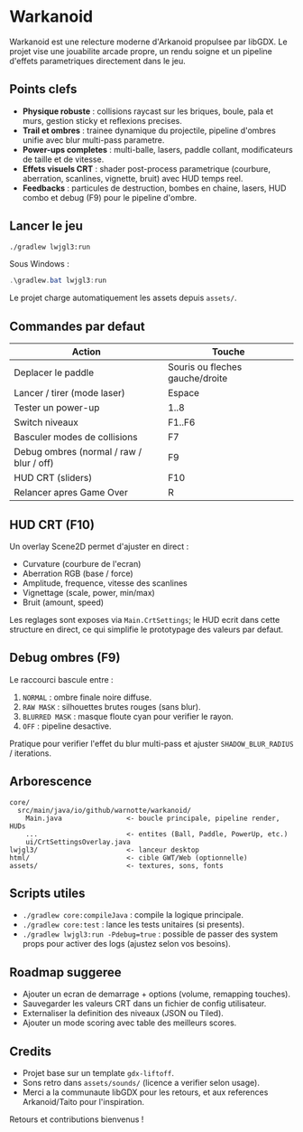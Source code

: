 # Warkanoid

Warkanoid est une relecture moderne d'Arkanoid propulsee par libGDX. Le projet vise une jouabilite arcade propre, un rendu soigne et un pipeline d'effets parametriques directement dans le jeu.

## Points clefs
- **Physique robuste** : collisions raycast sur les briques, boule, pala et murs, gestion sticky et reflexions precises.
- **Trail et ombres** : trainee dynamique du projectile, pipeline d'ombres unifie avec blur multi-pass parametre.
- **Power-ups completes** : multi-balle, lasers, paddle collant, modificateurs de taille et de vitesse.
- **Effets visuels CRT** : shader post-process parametrique (courbure, aberration, scanlines, vignette, bruit) avec HUD temps reel.
- **Feedbacks** : particules de destruction, bombes en chaine, lasers, HUD combo et debug (F9) pour le pipeline d'ombre.

## Lancer le jeu
```bash
./gradlew lwjgl3:run
```
Sous Windows :
```powershell
.\gradlew.bat lwjgl3:run
```
Le projet charge automatiquement les assets depuis `assets/`.

## Commandes par defaut
| Action | Touche |
| --- | --- |
| Deplacer le paddle | Souris ou fleches gauche/droite |
| Lancer / tirer (mode laser) | Espace |
| Tester un power-up | 1..8 |
| Switch niveaux | F1..F6 |
| Basculer modes de collisions | F7 |
| Debug ombres (normal / raw / blur / off) | F9 |
| HUD CRT (sliders) | F10 |
| Relancer apres Game Over | R |

## HUD CRT (F10)
Un overlay Scene2D permet d'ajuster en direct :
- Curvature (courbure de l'ecran)
- Aberration RGB (base / force)
- Amplitude, frequence, vitesse des scanlines
- Vignettage (scale, power, min/max)
- Bruit (amount, speed)

Les reglages sont exposes via `Main.CrtSettings`; le HUD ecrit dans cette structure en direct, ce qui simplifie le prototypage des valeurs par defaut.

## Debug ombres (F9)
Le raccourci bascule entre :
1. `NORMAL` : ombre finale noire diffuse.
2. `RAW MASK` : silhouettes brutes rouges (sans blur).
3. `BLURRED MASK` : masque floute cyan pour verifier le rayon.
4. `OFF` : pipeline desactive.

Pratique pour verifier l'effet du blur multi-pass et ajuster `SHADOW_BLUR_RADIUS` / iterations.

## Arborescence
```
core/
  src/main/java/io/github/warnotte/warkanoid/
    Main.java                <- boucle principale, pipeline render, HUDs
    ...                      <- entites (Ball, Paddle, PowerUp, etc.)
    ui/CrtSettingsOverlay.java
lwjgl3/                      <- lanceur desktop
html/                        <- cible GWT/Web (optionnelle)
assets/                      <- textures, sons, fonts
```

## Scripts utiles
- `./gradlew core:compileJava` : compile la logique principale.
- `./gradlew core:test` : lance les tests unitaires (si presents).
- `./gradlew lwjgl3:run -Pdebug=true` : possible de passer des system props pour activer des logs (ajustez selon vos besoins).

## Roadmap suggeree
- Ajouter un ecran de demarrage + options (volume, remapping touches).
- Sauvegarder les valeurs CRT dans un fichier de config utilisateur.
- Externaliser la definition des niveaux (JSON ou Tiled).
- Ajouter un mode scoring avec table des meilleurs scores.

## Credits
- Projet base sur un template `gdx-liftoff`.
- Sons retro dans `assets/sounds/` (licence a verifier selon usage).
- Merci a la communaute libGDX pour les retours, et aux references Arkanoid/Taito pour l'inspiration.

Retours et contributions bienvenus !
